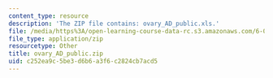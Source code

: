 ```yaml
---
content_type: resource
description: 'The ZIP file contains: ovary_AD_public.xls.'
file: /media/https%3A/open-learning-course-data-rc.s3.amazonaws.com/6-092-bioinformatics-and-proteomics-january-iap-2005/c252ea9c5be3d6b6a3f6c2824cb7acd5_ovary_AD_public.zip
file_type: application/zip
resourcetype: Other
title: ovary_AD_public.zip
uid: c252ea9c-5be3-d6b6-a3f6-c2824cb7acd5
---
```

